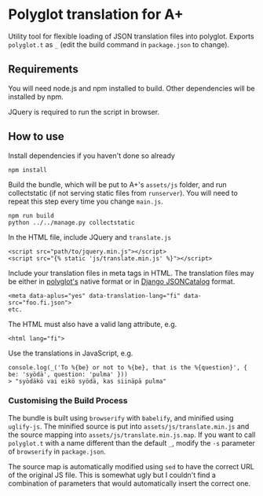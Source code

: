 Polyglot translation for A+
===========================

Utility tool for flexible loading of JSON translation files into polyglot.
Exports `polyglot.t` as `_` (edit the build command in `package.json` to change).

Requirements
------------

You will need node.js and npm installed to build. Other dependencies will be
installed by npm.

JQuery is required to run the script in browser.

How to use
----------

Install dependencies if you haven't done so already

```
npm install
```

Build the bundle, which will be put to A+'s `assets/js` folder, and run
collectstatic (if not serving static files from `runserver`). You will need to
repeat this step every time you change `main.js`.

```
npm run build
python ../../manage.py collectstatic
```

In the HTML file, include JQuery and `translate.js`

```
<script src="path/to/jquery.min.js"></script>
<script src="{% static 'js/translate.min.js' %}"></script>
```

Include your translation files in meta tags in HTML. The translation files may
be either in [polyglot's](http://airbnb.io/polyglot.js/) native format or in 
[Django JSONCatalog](https://docs.djangoproject.com/en/2.0/topics/i18n/translation/#the-jsoncatalog-view)
format.

```
<meta data-aplus="yes" data-translation-lang="fi" data-src="foo.fi.json">
etc.
```

The HTML must also have a valid lang attribute, e.g.
```
<html lang="fi">
```

Use the translations in JavaScript, e.g.
```
console.log(_('To %{be} or not to %{be}, that is the %{question}', { be: 'syödä', question: 'pulma' }))
> "syödäkö vai eikö syödä, kas siinäpä pulma"
```

### Customising the Build Process

The bundle is built using `browserify` with `babelify`, and minified using `uglify-js`.
The minified source is put into `assets/js/translate.min.js` and the source mapping
into `assets/js/translate.min.js.map`. If you want to call `polyglot.t` with a
name different than the default `_`, modify the `-s` parameter of `browserify`
in `package.json`.

The source map is automatically modified using `sed` to have the correct URL
of the original JS file. This is somewhat ugly but I couldn't find a combination
of parameters that would automatically insert the correct one.
